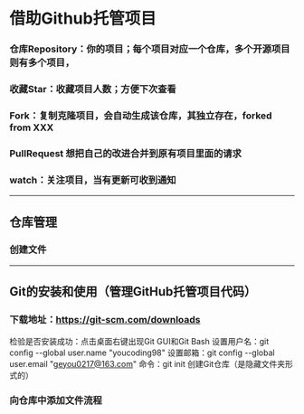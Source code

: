 # 借助Github托管项目
### 仓库Repository：你的项目；每个项目对应一个仓库，多个开源项目则有多个项目，
### 收藏Star：收藏项目人数；方便下次查看
### Fork：复制克隆项目，会自动生成该仓库，其独立存在，forked from XXX
### PullRequest 想把自己的改进合并到原有项目里面的请求
### watch：关注项目，当有更新可收到通知
----------------------------------------------------------------------------------
## 仓库管理
### 创建文件
----------------------------------------------------------------------------------
## Git的安装和使用（管理GitHub托管项目代码）
### 下载地址：https://git-scm.com/downloads
检验是否安装成功：点击桌面右键出现Git GUI和Git Bash
设置用户名：git config --global user.name "youcoding98"
设置邮箱：git config --global user.email "geyou0217@163.com"
命令：git init 创建Git仓库（是隐藏文件夹形式的）
### 向仓库中添加文件流程




